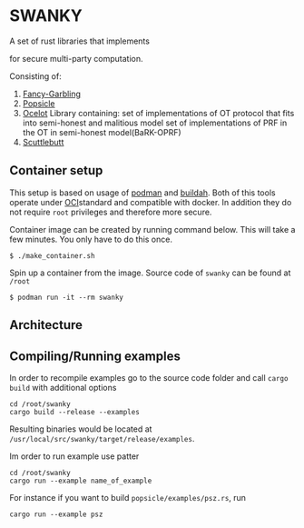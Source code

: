 # SWANKY

A set of rust libraries that implements 

for secure multi-party computation.

Consisting of:

1. [Fancy-Garbling](https://github.com/GaloisInc/swanky/tree/master/popsicle)
2. [Popsicle](https://github.com/GaloisInc/swanky/tree/master/popsicle)
3. [Ocelot](https://github.com/GaloisInc/swanky/tree/master/ocelot)
    Library containing:
        set of implementations of OT protocol that fits into semi-honest and malitious model
        set of implementations of PRF in the OT in semi-honest model(BaRK-OPRF)
4. [Scuttlebutt](https://github.com/GaloisInc/swanky/tree/master/scuttlebutt)



## Container setup

This setup is based on usage of 
[podman](https://podman.io/) and 
[buildah](https://buildah.io/). Both of this tools operate under [OCI](https://opencontainers.org/)standard and compatible with docker.
In addition they do not require `root` privileges and therefore more secure.

Container image can be created by running command below. This will take a few minutes. You only have to do this once.
```
$ ./make_container.sh
```

Spin up a container from the image. Source code of `swanky` can be found at `/root`
```
$ podman run -it --rm swanky
```

## Architecture

## Compiling/Running examples

In order to recompile examples go to the source code folder and call `cargo build` with additional options
```shell
cd /root/swanky
cargo build --release --examples
```

Resulting binaries would be located at `/usr/local/src/swanky/target/release/examples`.

Im order to run example use patter

```shell
cd /root/swanky 
cargo run --example name_of_example
```
For instance if you want to build `popsicle/examples/psz.rs`, run


```shell
cargo run --example psz
```


